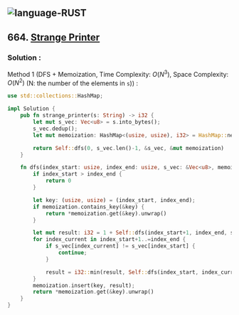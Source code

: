 ![language-RUST](https://img.shields.io/badge/RUST-8d4004?style=for-the-badge&logo=RUST)
---

## 664. [Strange Printer](https://leetcode.com/problems/strange-printer)

### Solution :

Method 1 (DFS + Memoization, Time Complexity: $O(N^3)$, Space Complexity: $O(N^2)$ (N: the number of the elements in `s`)) :
```rust
use std::collections::HashMap;

impl Solution {
    pub fn strange_printer(s: String) -> i32 {
        let mut s_vec: Vec<u8> = s.into_bytes();
        s_vec.dedup();
        let mut memoization: HashMap<(usize, usize), i32> = HashMap::new();

        return Self::dfs(0, s_vec.len()-1, &s_vec, &mut memoization)
    }

    fn dfs(index_start: usize, index_end: usize, s_vec: &Vec<u8>, memoization: &mut HashMap<(usize, usize), i32>) -> i32 {
        if index_start > index_end {
            return 0
        }

        let key: (usize, usize) = (index_start, index_end);
        if memoization.contains_key(&key) {
            return *memoization.get(&key).unwrap()
        }

        let mut result: i32 = 1 + Self::dfs(index_start+1, index_end, s_vec, memoization);
        for index_current in index_start+1..=index_end {
            if s_vec[index_current] != s_vec[index_start] {
                continue;
            }

            result = i32::min(result, Self::dfs(index_start, index_current-1, s_vec, memoization)+Self::dfs(index_current+1, index_end, s_vec, memoization));
        }
        memoization.insert(key, result);
        return *memoization.get(&key).unwrap()
    }
}
```
